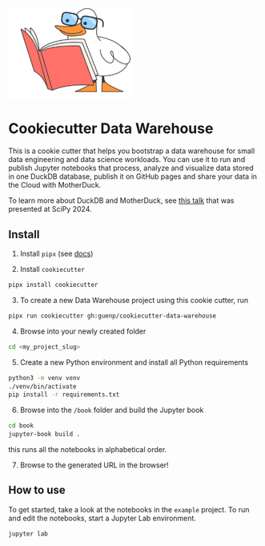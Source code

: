<img src="logo.png" width=250>

# Cookiecutter Data Warehouse

This is a cookie cutter that helps you bootstrap a data warehouse for small data engineering and data science workloads. You can use it to run and publish Jupyter notebooks that process, analyze and visualize data stored in one DuckDB database, publish it on GitHub pages and share your data in the Cloud with MotherDuck.

To learn more about DuckDB and MotherDuck, see [this talk](docs/How.to.Bootstrap.a.data.warehouse.with.DuckDB.SciPy.2024.pdf) that was presented at SciPy 2024.

## Install

1. Install `pipx` (see [docs](https://pipx.pypa.io/stable/installation/))

2. Install `cookiecutter`
```bash
pipx install cookiecutter
```

3. To create a new Data Warehouse project using this cookie cutter, run
```bash
pipx run cookiecutter gh:guenp/cookiecutter-data-warehouse
```

4. Browse into your newly created folder
```bash
cd <my_project_slug>
```

5. Create a new Python environment and install all Python requirements
```bash
python3 -m venv venv
./venv/bin/activate
pip install -r requirements.txt
```

6. Browse into the `/book` folder and build the Jupyter book
```bash
cd book
jupyter-book build .
```

this runs all the notebooks in alphabetical order.

7. Browse to the generated URL in the browser!


## How to use

To get started, take a look at the notebooks in the `example` project. To run and edit the notebooks, start a Jupyter Lab environment.

```bash
jupyter lab
```

